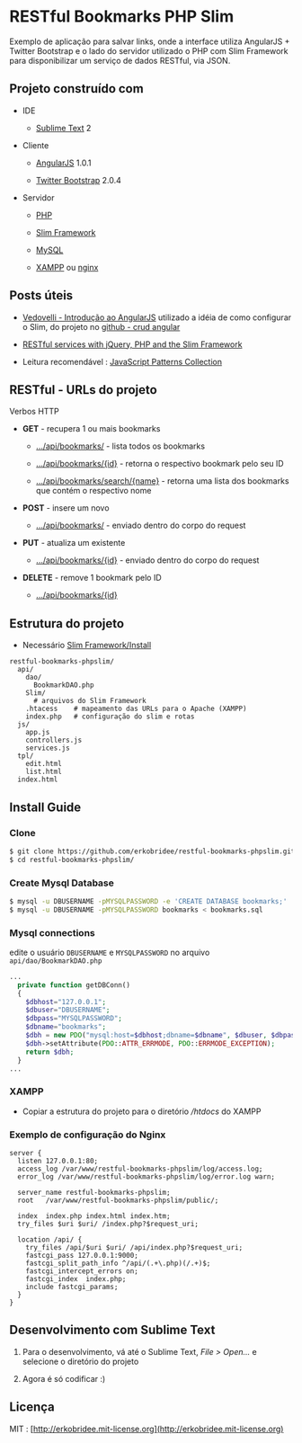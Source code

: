 # RESTful Bookmarks PHP Slim

Exemplo de aplicação para salvar links, onde a interface utiliza AngularJS + Twitter Bootstrap e o lado do servidor utilizado o PHP com Slim Framework para disponibilizar um serviço de dados RESTful, via JSON.

## Projeto construído com

* IDE

  * [Sublime Text](http://www.sublimetext.com/) 2

* Cliente

  * [AngularJS](http://angularjs.org/) 1.0.1

  * [Twitter Bootstrap](twitter.github.com/bootstrap) 2.0.4

* Servidor

  * [PHP](http://php.net/)

  * [Slim Framework](http://www.slimframework.com/) 

  * [MySQL](http://www.mysql.com/)

  * [XAMPP](http://www.apachefriends.org/pt_br/xampp.html) ou [nginx](http://nginx.org/)


## Posts úteis

* [Vedovelli - Introdução ao AngularJS](http://blog.vedovelli.com.br/?p=1946) utilizado a idéia de como configurar o Slim, do projeto no [github - crud angular](https://github.com/vedovelli/crud-angular/)

* [RESTful services with jQuery, PHP and the Slim Framework](http://coenraets.org/blog/2011/12/restful-services-with-jquery-php-and-the-slim-framework/)

* Leitura recomendável : [JavaScript Patterns Collection](http://shichuan.github.com/javascript-patterns/)


## RESTful - URLs do projeto

Verbos HTTP

* **GET** - recupera 1 ou mais bookmarks

  * [.../api/bookmarks/]() - lista todos os bookmarks

  * [.../api/bookmarks/{id}]() - retorna o respectivo bookmark pelo seu ID

  * [.../api/bookmarks/search/{name}]() - retorna uma lista dos bookmarks que contém o respectivo nome

* **POST** - insere um novo

  * [.../api/bookmarks/]() - enviado dentro do corpo do request

* **PUT** - atualiza um existente

  * [.../api/bookmarks/{id}]() - enviado dentro do corpo do request

* **DELETE** - remove 1 bookmark pelo ID

  * [.../api/bookmarks/{id}]() 


## Estrutura do projeto

* Necessário [Slim Framework/Install](http://www.slimframework.com/install)

```
restful-bookmarks-phpslim/
  api/
    dao/
      BookmarkDAO.php
    Slim/
      # arquivos do Slim Framework
    .htacess    # mapeamento das URLs para o Apache (XAMPP)
    index.php   # configuração do slim e rotas
  js/
    app.js
    controllers.js
    services.js
  tpl/
    edit.html
    list.html
  index.html
```

## Install Guide

### Clone

```bash
$ git clone https://github.com/erkobridee/restful-bookmarks-phpslim.git
$ cd restful-bookmarks-phpslim/
```

### Create Mysql Database

```bash
$ mysql -u DBUSERNAME -pMYSQLPASSWORD -e 'CREATE DATABASE bookmarks;'
$ mysql -u DBUSERNAME -pMYSQLPASSWORD bookmarks < bookmarks.sql
```

### Mysql connections

edite o usuário `DBUSERNAME` e `MYSQLPASSWORD` no arquivo `api/dao/BookmarkDAO.php`

```php
...
  private function getDBConn()
  {
    $dbhost="127.0.0.1";
    $dbuser="DBUSERNAME";
    $dbpass="MYSQLPASSWORD";
    $dbname="bookmarks";
    $dbh = new PDO("mysql:host=$dbhost;dbname=$dbname", $dbuser, $dbpass);
    $dbh->setAttribute(PDO::ATTR_ERRMODE, PDO::ERRMODE_EXCEPTION);
    return $dbh;
  }
...
```

### XAMPP

* Copiar a estrutura do projeto para o diretório */htdocs* do XAMPP


### Exemplo de configuração do Nginx

```nginx
server {
  listen 127.0.0.1:80;
  access_log /var/www/restful-bookmarks-phpslim/log/access.log;
  error_log /var/www/restful-bookmarks-phpslim/log/error.log warn;

  server_name restful-bookmarks-phpslim;
  root   /var/www/restful-bookmarks-phpslim/public/;

  index  index.php index.html index.htm;
  try_files $uri $uri/ /index.php?$request_uri;

  location /api/ {
    try_files /api/$uri $uri/ /api/index.php?$request_uri;
    fastcgi_pass 127.0.0.1:9000;
    fastcgi_split_path_info ^/api/(.+\.php)(/.+)$;
    fastcgi_intercept_errors on;
    fastcgi_index  index.php;
    include fastcgi_params;
  }
}
```

## Desenvolvimento com Sublime Text

1. Para o desenvolvimento, vá até o Sublime Text, *File > Open...* e selecione o diretório do projeto

2. Agora é só codificar :)


## Licença

MIT : [http://erkobridee.mit-license.org](http://erkobridee.mit-license.org)
